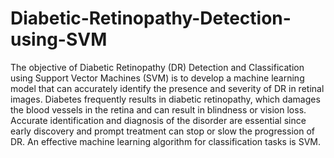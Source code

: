 # Diabetic-Retinopathy-Detection-using-SVM
The objective of Diabetic Retinopathy (DR) Detection and Classification using Support 
Vector Machines (SVM) is to develop a machine learning model that can accurately identify 
the presence and severity of DR in retinal images. Diabetes frequently results in diabetic 
retinopathy, which damages the blood vessels in the retina and can result in blindness or 
vision loss. Accurate identification and diagnosis of the disorder are essential since early 
discovery and prompt treatment can stop or slow the progression of DR. An effective 
machine learning algorithm for classification tasks is SVM.
